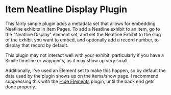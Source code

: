 # Item Neatline Display Plugin
This fairly simple plugin adds a metadata set that allows for embedding Neatline exhibits in Item Pages. To add a Neatline exhibit to an item, go to the "Neatline Display" element set, and set the Neatline Exhibit to the slug of the exhibit you want to embed, and optionally add a record number, to display that record by default.

This plugin may not interact well with your exhibit, particularly if you have a Simile timeline or waypoints, as it may show up very small. 

Additionally, I've used an Element set to make this happen, so by default the data used by the plugin shows up on the items/show page. I recommend suppressing this with the [Hide Elements](http://omeka.org/add-ons/plugins/hide-elements/) plugin, until the back end gets done properly.
